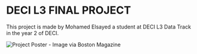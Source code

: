 # DECI L3 FINAL PROJECT

This project is made by Mohamed Elsayed a student at DECI L3 Data Track in the year 2 of DECI.

![Project Poster - Image via Boston Magazine](https://video.udacity-data.com/topher/2017/October/59dd378f_dog-rates-social/dog-rates-social.jpg)